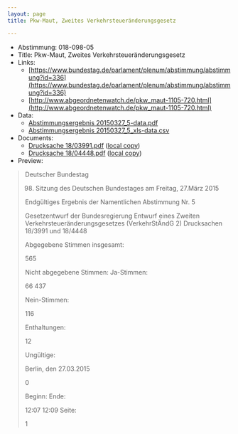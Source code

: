 ```yaml
---
layout: page
title: Pkw-Maut, Zweites Verkehrsteueränderungsgesetz

---
```


* Abstimmung: 018-098-05
* Title: Pkw-Maut, Zweites Verkehrsteueränderungsgesetz
* Links: 
    * [https://www.bundestag.de/parlament/plenum/abstimmung/abstimmung?id=336](https://www.bundestag.de/parlament/plenum/abstimmung/abstimmung?id=336)
    * [http://www.abgeordnetenwatch.de/pkw_maut-1105-720.html](http://www.abgeordnetenwatch.de/pkw_maut-1105-720.html)
* Data: 
    * [Abstimmungsergebnis 20150327_5-data.pdf](/res/abstimmungsliste/20150327_5-data.pdf)
    * [Abstimmungsergebnis 20150327_5_xls-data.csv](/res/abstimmungsliste/analyses/20150327_5_xls-data.csv)
* Documents: 
    * [Drucksache 18/03991.pdf](http://dip21.bundestag.de/dip21/btd/18/039/1803991.pdf) ([local copy](/res/abstimmungsdaten/018-098-05/1803991.pdf))
    * [Drucksache 18/04448.pdf](http://dip21.bundestag.de/dip21/btd/18/044/1804448.pdf) ([local copy](/res/abstimmungsdaten/018-098-05/1804448.pdf))
* Preview: 
> Deutscher Bundestag
> 
> 98. Sitzung des Deutschen Bundestages
> am Freitag, 27.März 2015
> 
> Endgültiges Ergebnis der Namentlichen Abstimmung Nr. 5
> 
> Gesetzentwurf der Bundesregierung
> Entwurf eines Zweiten Verkehrsteueränderungsgesetzes (VerkehrStÄndG 2)
> Drucksachen 18/3991 und 18/4448
> 
> Abgegebene Stimmen insgesamt:
> 
> 565
> 
> Nicht abgegebene Stimmen:
> Ja-Stimmen:
> 
> 66
> 437
> 
> Nein-Stimmen:
> 
> 116
> 
> Enthaltungen:
> 
> 12
> 
> Ungültige:
> 
> Berlin, den 27.03.2015
> 
> 0
> 
> Beginn:
> Ende:
> 
> 12:07
> 12:09
> Seite:
> 
> 1
> 
> 
